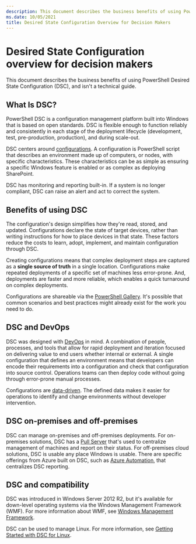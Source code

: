 ```yaml
---
description: This document describes the business benefits of using PowerShell Desired State Configuration (DSC), and isn't a technical guide.
ms.date: 10/05/2021
title: Desired State Configuration Overview for Decision Makers
---
```


# Desired State Configuration overview for decision makers

This document describes the business benefits of using PowerShell Desired State Configuration (DSC),
and isn't a technical guide.

## What Is DSC?

PowerShell DSC is a configuration management platform built into Windows that is based on open
standards. DSC is flexible enough to function reliably and consistently in each stage of the
deployment lifecycle (development, test, pre-production, production), and during scale-out.

DSC centers around [configurations](../configurations/configurations.md). A configuration is
PowerShell script that describes an environment made up of computers, or nodes, with specific
characteristics. These characteristics can be as simple as ensuring a specific Windows feature is
enabled or as complex as deploying SharePoint.

DSC has monitoring and reporting built-in. If a system is no longer compliant, DSC can raise an
alert and act to correct the system.

## Benefits of using DSC

The configuration's design simplifies how they're read, stored, and updated. Configurations declare
the state of target devices, rather than writing instructions for how to place devices in that
state. These factors reduce the costs to learn, adopt, implement, and maintain configuration through
DSC.

Creating configurations means that complex deployment steps are captured as a **single source of
truth** in a single location. Configurations make repeated deployments of a specific set of machines
less error-prone. And, deployments are faster and more reliable, which enables a quick turnaround on
complex deployments.

Configurations are shareable via the [PowerShell Gallery](https://powershellgallery.com). It's
possible that common scenarios and best practices might already exist for the work you need to do.

## DSC and DevOps

DSC was designed with
[DevOps](/archive/blogs/ashleymcglone/devops-for-n00bs-ie-windows-people-like-me) in mind. A
combination of people, processes, and tools that allow for rapid deployment and iteration focused on
delivering value to end users whether internal or external. A single configuration that defines an
environment means that developers can encode their requirements into a configuration and check that
configuration into source control. Operations teams can then deploy code without going through
error-prone manual processes.

Configurations are [data-driven](../configurations/configData.md). The defined data makes it easier
for operations to identify and change environments without developer intervention.

## DSC on-premises and off-premises

DSC can manage on-premises and off-premises deployments. For on-premises solutions, DSC has a
[Pull Server](../pull-server/pullServer.md) that's used to centralize management of machines and
report on their status. For off-premises cloud solutions, DSC is usable any place Windows is usable.
There are specific offerings from Azure built on DSC, such as
[Azure Automation](/azure/automation), that centralizes DSC reporting.

## DSC and compatibility

DSC was introduced in Windows Server 2012 R2, but it's available for down-level operating systems
via the Windows Management Framework (WMF). For more information about WMF, see
[Windows Management Framework](/powershell/scripting/wmf/overview).

DSC can be used to manage Linux. For more information, see
[Getting Started with DSC for Linux](../getting-started/lnxGettingStarted.md).
